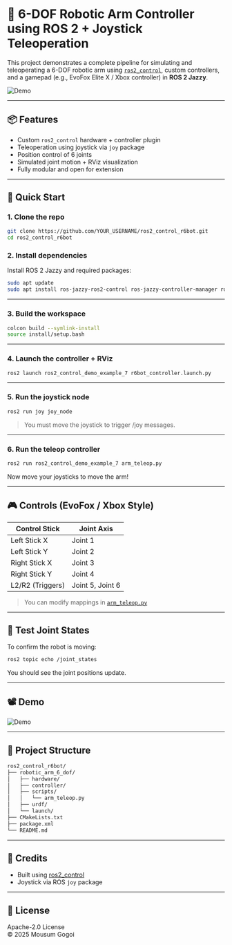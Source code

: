 # 🤖 6-DOF Robotic Arm Controller using ROS 2 + Joystick Teleoperation

This project demonstrates a complete pipeline for simulating and teleoperating a 6-DOF robotic arm using [`ros2_control`](https://control.ros.org/), custom controllers, and a gamepad (e.g., EvoFox Elite X / Xbox controller) in **ROS 2 Jazzy**.

![Demo](Output.gif)

---

## 📦 Features

- Custom `ros2_control` hardware + controller plugin
- Teleoperation using joystick via `joy` package
- Position control of 6 joints
- Simulated joint motion + RViz visualization
- Fully modular and open for extension

---

## 🚀 Quick Start

### 1. Clone the repo

```bash
git clone https://github.com/YOUR_USERNAME/ros2_control_r6bot.git
cd ros2_control_r6bot
```

### 2. Install dependencies

Install ROS 2 Jazzy and required packages:

```bash
sudo apt update
sudo apt install ros-jazzy-ros2-control ros-jazzy-controller-manager ros-jazzy-joint-state-broadcaster ros-jazzy-joy
```

---

### 3. Build the workspace

```bash
colcon build --symlink-install
source install/setup.bash
```

---

### 4. Launch the controller + RViz

```bash
ros2 launch ros2_control_demo_example_7 r6bot_controller.launch.py
```

---

### 5. Run the joystick node

```bash
ros2 run joy joy_node
```

> You must move the joystick to trigger /joy messages.

---

### 6. Run the teleop controller

```bash
ros2 run ros2_control_demo_example_7 arm_teleop.py
```

Now move your joysticks to move the arm!

---

## 🎮 Controls (EvoFox / Xbox Style)

| Control Stick     | Joint Axis           |
|------------------|----------------------|
| Left Stick X      | Joint 1              |
| Left Stick Y      | Joint 2              |
| Right Stick X     | Joint 3              |
| Right Stick Y     | Joint 4              |
| L2/R2 (Triggers)  | Joint 5, Joint 6     |

> You can modify mappings in [`arm_teleop.py`](robotic_arm_6_dof/scripts/arm_teleop.py)

---

## 🧪 Test Joint States

To confirm the robot is moving:

```bash
ros2 topic echo /joint_states
```

You should see the joint positions update.

---

## 📽️ Demo

![Demo](output.gif)

<!-- > Place your GIF here: `output.gif`  
> To create a GIF: record screen with `peek` or `OBS`, convert to GIF using ffmpeg or [ezgif](https://ezgif.com/) -->

---

## 📁 Project Structure

```bash
ros2_control_r6bot/
├── robotic_arm_6_dof/
│   ├── hardware/
│   ├── controller/
│   ├── scripts/
│   │   └── arm_teleop.py
│   ├── urdf/
│   └── launch/
├── CMakeLists.txt
├── package.xml
└── README.md
```

---

## 🙌 Credits

- Built using [ros2_control](https://control.ros.org)
- Joystick via ROS `joy` package

---

## 📜 License

Apache-2.0 License  
© 2025 Mousum Gogoi